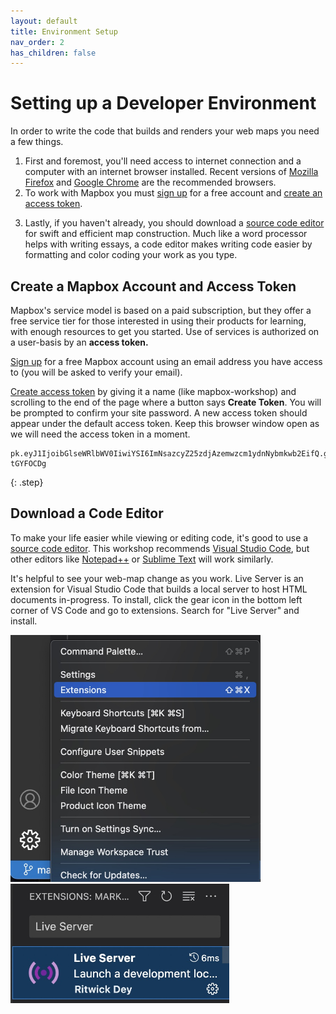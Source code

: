 ```yaml
---
layout: default
title: Environment Setup
nav_order: 2
has_children: false
---
```

# Setting up a Developer Environment
In order to write the code that builds and renders your web maps you need a few things.

1. First and foremost, you'll need access to internet connection and a computer with an internet browser installed. Recent versions of [Mozilla Firefox](https://www.mozilla.org) and [Google Chrome](https://www.google.com/chrome/) are the recommended browsers. 
2. To work with Mapbox you must [sign up](https://account.mapbox.com/auth/signup/) for a free account and [create an access token](https://account.mapbox.com/access-tokens/). 
<!-- 3. Downloading the Mapbox GL JS graphics library requires running one simple command in your computer's terminal. If you have never worked in the terminal, consider browsing the Research Common's introductory workshop [here](https://ubc-library-rc.github.io/intro-shell/content/01-what-is-the-shell.html).-->
3. Lastly, if you haven't already, you should download a [source code editor](https://en.wikipedia.org/wiki/Source_code_editor) for swift and efficient map construction. Much like a word processor helps with writing essays, a code editor makes writing code easier by formatting and color coding your work as you type.  




## Create a Mapbox Account and Access Token
Mapbox's service model is based on a paid subscription, but they offer a free service tier for those interested in using their products for learning, with enough resources to get you started. Use of services is authorized on a user-basis by an **access token.** 

[Sign up](https://account.mapbox.com/auth/signup/) for a free Mapbox account using an email address you have access to (you will be asked to verify your email). 

[Create access token](https://account.mapbox.com/access-tokens/) by giving it a name (like mapbox-workshop) and scrolling to the end of the page where a button says **Create Token**. You will be prompted to confirm your site password. A new access token should appear under the default access token. Keep this browser window open as we will need the access token in a moment. 


```
pk.eyJ1IjoibGlseWRlbWV0IiwiYSI6ImNsazcyZ25zdjAzemwzcm1ydnNybmkwb2EifQ.ggoNMtZ32x8wK-tGYFOCDg
```
{: .step}


## Download a Code Editor 
To make your life easier while viewing or editing code, it's good to use a [source code editor](https://en.wikipedia.org/wiki/Source_code_editor). This workshop recommends [Visual Studio Code](https://code.visualstudio.com/download), but other editors like [Notepad++](https://notepad-plus-plus.org/) or [Sublime Text](https://www.sublimetext.com/3) will work similarly.

It's helpful to see your web-map change as you work. Live Server is an extension for Visual Studio Code that builds a local server to host HTML documents in-progress. To install, click the gear icon in the bottom left corner of VS Code and go to extensions. Search for "Live Server" and install. 

<img src="./images/vs-extensions_20220117.jpg" alt="vs-extensions" width="400"/>
<br>
<img src="./images/live-server_20220117.jpg" alt="live-server" width="350"/>

